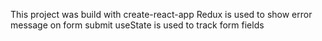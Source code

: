 This project was build with create-react-app
Redux is used to show error message on form submit
useState is used to track form fields
